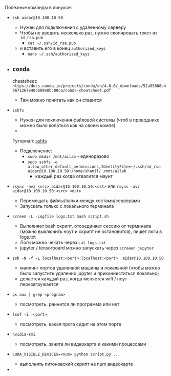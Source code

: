 Полезные команды в линуксе:

- ```ssh aidar@10.100.10.50```
    - Нужен для подключения с удаленному серверу
    - Чтобы не вводить несколько раз, нужно скопировать текст из ```id_rsa.pub```
        - ```cat ~/.ssh/id_rsa.pub```
    - и вставить его в конец ```authorized_keys```
        - ```nano ~/.ssh/authorized_keys```

- ```conda```
    -
    cheatsheet: ```https://docs.conda.io/projects/conda/en/4.6.0/_downloads/52a95608c49671267e40c689e0bc00ca/conda-cheatsheet.pdf```
    - Там можно почитать как он ставится


- ```sshfs```
    - Нужен для поключения файловой системы (чтоб в проводнике можно было копаться как на своем компе)
    -
    Туториал: [sshfs](https://blog.sedicomm.com/2017/11/10/kak-montirovat-udalennuyu-fajlovuyu-sistemu-ili-katalog-linux-s-pomoshhyu-sshfs-cherez-ssh/)
    - Подключение:
        - ```sudo mkdir /mnt/ailab``` - единоразово
        - ```sudo sshfs -o allow_other,default_permissions,IdentityFile=~/.ssh/id_rsa aidar@10.100.10.50:/home/shamil/ /mnt/ailab```
          - каждый раз когда отвалится маунт


- ```rsync -avz <src> aidar@10.100.10.50:<dst>``` или ```rsync -avz aidar@10.100.10.50:<src> <dst>```
    - Перемещать файлы/папки между хостами/серверами
    - Запускать только с локального терминала


- ```screen -L -Logfile logs.txt bash script.sh```
    - Выполняет bash скрипт, отсоединяет сессию от терминала (можно выключить ноут и скрипт не остановится), пишет логи
      в logs.txt
    - Логи можно чекать через ```cat logs.txt```
    - jupyter / tensorboard можно запускать через ```screeen jupyter```


- ```ssh -N -f -L localhost:<port>:localhost:<port>  aidar@10.100.10.50```
    - маппинг портов удаленной машины и локальной (чтобы можно было запустить удаленно jupyter и приконнеститься
      локально)
    - делается каждый раз, когда меняется wifi / ноут перезагружается


- ```ps aux | grep <program>```
    - посмотреть, раннится ли программа или нет


- ```lsof -i :<port>```
    - посмотреть, какая прога сидит на этом порте


- ```nvidia-smi```
    - посмотреть, занята ли видеокарта и какими процессами


- ```CUDA_VISIBLE_DEVICES=<num> python script.py ...```
    - выполнять питоновский скрипт на num видеокарте

- 